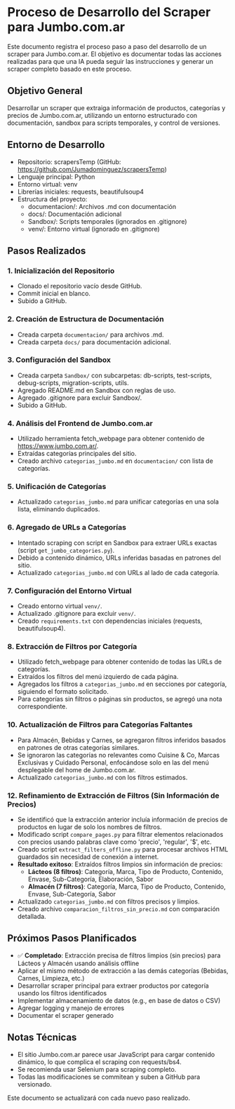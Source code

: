 # Proceso de Desarrollo del Scraper para Jumbo.com.ar

Este documento registra el proceso paso a paso del desarrollo de un scraper para Jumbo.com.ar. El objetivo es documentar todas las acciones realizadas para que una IA pueda seguir las instrucciones y generar un scraper completo basado en este proceso.

## Objetivo General
Desarrollar un scraper que extraiga información de productos, categorías y precios de Jumbo.com.ar, utilizando un entorno estructurado con documentación, sandbox para scripts temporales, y control de versiones.

## Entorno de Desarrollo
- Repositorio: scrapersTemp (GitHub: https://github.com/Jumadominguez/scrapersTemp)
- Lenguaje principal: Python
- Entorno virtual: venv
- Librerías iniciales: requests, beautifulsoup4
- Estructura del proyecto:
  - documentacion/: Archivos .md con documentación
  - docs/: Documentación adicional
  - Sandbox/: Scripts temporales (ignorados en .gitignore)
  - venv/: Entorno virtual (ignorado en .gitignore)

## Pasos Realizados

### 1. Inicialización del Repositorio
- Clonado el repositorio vacío desde GitHub.
- Commit inicial en blanco.
- Subido a GitHub.

### 2. Creación de Estructura de Documentación
- Creada carpeta `documentacion/` para archivos .md.
- Creada carpeta `docs/` para documentación adicional.

### 3. Configuración del Sandbox
- Creada carpeta `Sandbox/` con subcarpetas: db-scripts, test-scripts, debug-scripts, migration-scripts, utils.
- Agregado README.md en Sandbox con reglas de uso.
- Agregado .gitignore para excluir Sandbox/.
- Subido a GitHub.

### 4. Análisis del Frontend de Jumbo.com.ar
- Utilizado herramienta fetch_webpage para obtener contenido de https://www.jumbo.com.ar/.
- Extraídas categorías principales del sitio.
- Creado archivo `categorias_jumbo.md` en `documentacion/` con lista de categorías.

### 5. Unificación de Categorías
- Actualizado `categorias_jumbo.md` para unificar categorías en una sola lista, eliminando duplicados.

### 6. Agregado de URLs a Categorías
- Intentado scraping con script en Sandbox para extraer URLs exactas (script `get_jumbo_categories.py`).
- Debido a contenido dinámico, URLs inferidas basadas en patrones del sitio.
- Actualizado `categorias_jumbo.md` con URLs al lado de cada categoría.

### 7. Configuración del Entorno Virtual
- Creado entorno virtual `venv/`.
- Actualizado .gitignore para excluir `venv/`.
- Creado `requirements.txt` con dependencias iniciales (requests, beautifulsoup4).

### 8. Extracción de Filtros por Categoría
- Utilizado fetch_webpage para obtener contenido de todas las URLs de categorías.
- Extraídos los filtros del menú izquierdo de cada página.
- Agregados los filtros a `categorias_jumbo.md` en secciones por categoría, siguiendo el formato solicitado.
- Para categorías sin filtros o páginas sin productos, se agregó una nota correspondiente.

### 10. Actualización de Filtros para Categorías Faltantes
- Para Almacén, Bebidas y Carnes, se agregaron filtros inferidos basados en patrones de otras categorías similares.
- Se ignoraron las categorías no relevantes como Cuisine & Co, Marcas Exclusivas y Cuidado Personal, enfocándose solo en las del menú desplegable del home de Jumbo.com.ar.
- Actualizado `categorias_jumbo.md` con los filtros estimados.

### 12. Refinamiento de Extracción de Filtros (Sin Información de Precios)
- Se identificó que la extracción anterior incluía información de precios de productos en lugar de solo los nombres de filtros.
- Modificado script `compare_pages.py` para filtrar elementos relacionados con precios usando palabras clave como 'precio', 'regular', '$', etc.
- Creado script `extract_filters_offline.py` para procesar archivos HTML guardados sin necesidad de conexión a internet.
- **Resultado exitoso**: Extraídos filtros limpios sin información de precios:
  - **Lácteos (8 filtros)**: Categoría, Marca, Tipo de Producto, Contenido, Envase, Sub-Categoría, Elaboración, Sabor
  - **Almacén (7 filtros)**: Categoría, Marca, Tipo de Producto, Contenido, Envase, Sub-Categoría, Sabor
- Actualizado `categorias_jumbo.md` con filtros precisos y limpios.
- Creado archivo `comparacion_filtros_sin_precio.md` con comparación detallada.

## Próximos Pasos Planificados
- ✅ **Completado**: Extracción precisa de filtros limpios (sin precios) para Lácteos y Almacén usando análisis offline
- Aplicar el mismo método de extracción a las demás categorías (Bebidas, Carnes, Limpieza, etc.)
- Desarrollar scraper principal para extraer productos por categoría usando los filtros identificados
- Implementar almacenamiento de datos (e.g., en base de datos o CSV)
- Agregar logging y manejo de errores
- Documentar el scraper generado

## Notas Técnicas
- El sitio Jumbo.com.ar parece usar JavaScript para cargar contenido dinámico, lo que complica el scraping con requests/bs4.
- Se recomienda usar Selenium para scraping completo.
- Todas las modificaciones se commitean y suben a GitHub para versionado.

Este documento se actualizará con cada nuevo paso realizado.
